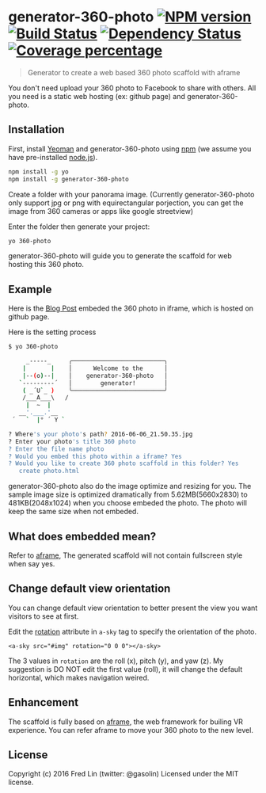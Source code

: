 # generator-360-photo [![NPM version][npm-image]][npm-url] [![Build Status][travis-image]][travis-url] [![Dependency Status][daviddm-image]][daviddm-url] [![Coverage percentage][coveralls-image]][coveralls-url]
> Generator to create a web based 360 photo scaffold with aframe

You don't need upload your 360 photo to Facebook to share with others. All you need is a static web hosting (ex: github page) and generator-360-photo.

## Installation

First, install [Yeoman](http://yeoman.io) and generator-360-photo using [npm](https://www.npmjs.com/) (we assume you have pre-installed [node.js](https://nodejs.org/)).

```bash
npm install -g yo
npm install -g generator-360-photo
```

Create a folder with your panorama image. (Currently generator-360-photo only support jpg or png with equirectangular porjection, you can get the image from 360 cameras or apps like google streetview)

Enter the folder then generate your project:

```bash
yo 360-photo
```

generator-360-photo will guide you to generate the scaffold for web hosting this 360 photo.


## Example

Here is the [Blog Post](http://blog.gasolin.idv.tw/2016/11/17/360-photo/) embeded the 360 photo in iframe, which is hosted on github page.


Here is the setting process

```sh
$ yo 360-photo

     _-----_     ╭──────────────────────────╮
    |       |    │      Welcome to the      │
    |--(o)--|    │    generator-360-photo   │
   `---------´   │        generator!        │
    ( _´U`_ )    ╰──────────────────────────╯
    /___A___\   /
     |  ~  |
   __'.___.'__
 ´   `  |° ´ Y `

? Where's your photo's path? 2016-06-06_21.50.35.jpg
? Enter your photo's title 360 photo
? Enter the file name photo
? Would you embed this photo within a iframe? Yes
? Would you like to create 360 photo scaffold in this folder? Yes
   create photo.html
```

generator-360-photo also do the image optimize and resizing for you. The sample image size is optimized dramatically from 5.62MB(5660x2830) to 481KB(2048x1024) when you choose embeded the photo. 
The photo will keep the same size when not embeded.

## What does embedded mean?

Refer to [aframe](https://aframe.io/docs/0.3.0/components/embedded.html), The generated scaffold will not contain fullscreen style when say yes.


## Change default view orientation

You can change default view orientation to better present the view you want visitors to see at first.

Edit the [rotation](https://aframe.io/docs/0.3.0/components/rotation.html) attribute in `a-sky` tag to specify the orientation of the photo.

```
<a-sky src="#img" rotation="0 0 0"></a-sky>
```

The 3 values in `rotation` are the roll (x), pitch (y), and yaw (z).
My suggestion is DO NOT edit the first value (roll), it will change the default horizontal, which makes navigation weired.

## Enhancement

The scaffold is fully based on [aframe](https://aframe.io/), the web framework for builing VR experience. 
You can refer aframe to move your 360 photo to the new level.

## License

Copyright (c) 2016 Fred Lin (twitter: @gasolin) Licensed under the MIT license.

[npm-image]: https://badge.fury.io/js/generator-360-photo.svg
[npm-url]: https://npmjs.org/package/generator-360-photo
[travis-image]: https://travis-ci.org/gasolin/generator-360-photo.svg?branch=master
[travis-url]: https://travis-ci.org/gasolin/generator-360-photo
[daviddm-image]: https://david-dm.org/gasolin/generator-360-photo.svg?theme=shields.io
[daviddm-url]: https://david-dm.org/gasolin/generator-360-photo
[coveralls-image]: https://coveralls.io/repos/gasolin/generator-360-photo/badge.svg
[coveralls-url]: https://coveralls.io/r/gasolin/generator-360-photo
